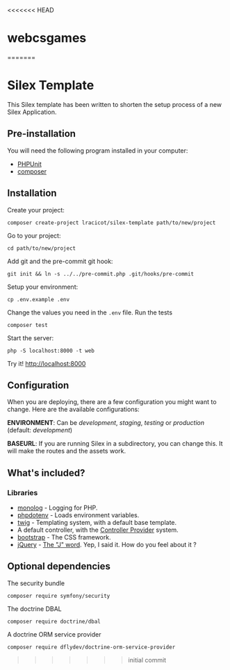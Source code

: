 <<<<<<< HEAD
# webcsgames
=======
# Silex Template

This Silex template has been written to shorten the setup process of a new Silex Application.

## Pre-installation

You will need the following program installed in your computer:

- [PHPUnit](https://phpunit.de/manual/current/en/installation.html)
- [composer](https://getcomposer.org/download/)


## Installation

Create your project:
```
composer create-project lracicot/silex-template path/to/new/project
```
Go to your project:
```
cd path/to/new/project
```
Add git and the pre-commit git hook:
```
git init && ln -s ../../pre-commit.php .git/hooks/pre-commit
```
Setup your environment:
```
cp .env.example .env
```
Change the values you need in the `.env` file.
Run the tests
```
composer test
```
Start the server:
```
php -S localhost:8000 -t web
```
Try it! [http://localhost:8000](http://localhost:8000)

## Configuration

When you are deploying, there are a few configuration you might want to change. Here are the available configurations:

**ENVIRONMENT**: Can be _development_, _staging_, _testing_ or _production_ (default: _development_)

**BASEURL**: If you are running Silex in a subdirectory, you can change this. It will make the routes and the assets work.

## What's included?

### Libraries
- [monolog](http://silex.sensiolabs.org/doc/master/providers/monolog.html) - Logging for PHP.
- [phpdotenv](https://github.com/vlucas/phpdotenv) - Loads environment variables.
- [twig](http://silex.sensiolabs.org/doc/master/providers/twig.html) - Templating system, with a default base template.
- A default controller, with the [Controller Provider](http://silex.sensiolabs.org/doc/master/providers.html#controller-providers) system.
- [bootstrap](https://getbootstrap.com) - The CSS framework.
- [jQuery](https://jquery.com/) - [The "J" word](https://hackernoon.com/how-it-feels-to-learn-javascript-in-2016-d3a717dd577f#.qadonrt62). Yep, I said it. How do you feel about it ?

## Optional dependencies

The security bundle
```
composer require symfony/security
```

The doctrine DBAL
```
composer require doctrine/dbal
```

A doctrine ORM service provider
```
composer require dflydev/doctrine-orm-service-provider
```
>>>>>>> initial commit
